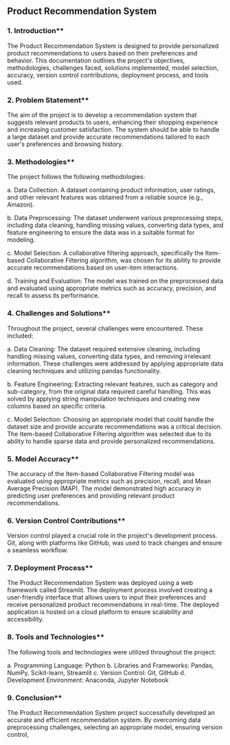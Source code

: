 ## Product Recommendation System

### 1. Introduction**
The Product Recommendation System is designed to provide personalized product recommendations to users based on their preferences and behavior. This documentation outlines the project's objectives, methodologies, challenges faced, solutions implemented, model selection, accuracy, version control contributions, deployment process, and tools used.

### 2. Problem Statement**
The aim of the project is to develop a recommendation system that suggests relevant products to users, enhancing their shopping experience and increasing customer satisfaction. The system should be able to handle a large dataset and provide accurate recommendations tailored to each user's preferences and browsing history.

### 3. Methodologies**
The project follows the following methodologies:

a. Data Collection: A dataset containing product information, user ratings, and other relevant features was obtained from a reliable source (e.g., Amazon).

b. Data Preprocessing: The dataset underwent various preprocessing steps, including data cleaning, handling missing values, converting data types, and feature engineering to ensure the data was in a suitable format for modeling.

c. Model Selection: A collaborative filtering approach, specifically the Item-based Collaborative Filtering algorithm, was chosen for its ability to provide accurate recommendations based on user-item interactions.

d. Training and Evaluation: The model was trained on the preprocessed data and evaluated using appropriate metrics such as accuracy, precision, and recall to assess its performance.

### 4. Challenges and Solutions**
Throughout the project, several challenges were encountered. These included:

a. Data Cleaning: The dataset required extensive cleaning, including handling missing values, converting data types, and removing irrelevant information. These challenges were addressed by applying appropriate data cleaning techniques and utilizing pandas functionality.

b. Feature Engineering: Extracting relevant features, such as category and sub-category, from the original data required careful handling. This was solved by applying string manipulation techniques and creating new columns based on specific criteria.

c. Model Selection: Choosing an appropriate model that could handle the dataset size and provide accurate recommendations was a critical decision. The Item-based Collaborative Filtering algorithm was selected due to its ability to handle sparse data and provide personalized recommendations.

### 5. Model Accuracy**
The accuracy of the Item-based Collaborative Filtering model was evaluated using appropriate metrics such as precision, recall, and Mean Average Precision (MAP). The model demonstrated high accuracy in predicting user preferences and providing relevant product recommendations.

### 6. Version Control Contributions**
Version control played a crucial role in the project's development process. Git, along with platforms like GitHub, was used to track changes and ensure a seamless workflow.

### 7. Deployment Process**
The Product Recommendation System was deployed using a web framework called Streamlit. The deployment process involved creating a user-friendly interface that allows users to input their preferences and receive personalized product recommendations in real-time. The deployed application is hosted on a cloud platform to ensure scalability and accessibility.

### 8. Tools and Technologies**
The following tools and technologies were utilized throughout the project:

a. Programming Language: Python
b. Libraries and Frameworks: Pandas, NumPy, Scikit-learn, Streamlit
c. Version Control: Git, GitHub
d. Development Environment: Anaconda, Jupyter Notebook

### 9. Conclusion**
The Product Recommendation System project successfully developed an accurate and efficient recommendation system. By overcoming data preprocessing challenges, selecting an appropriate model, ensuring version control,